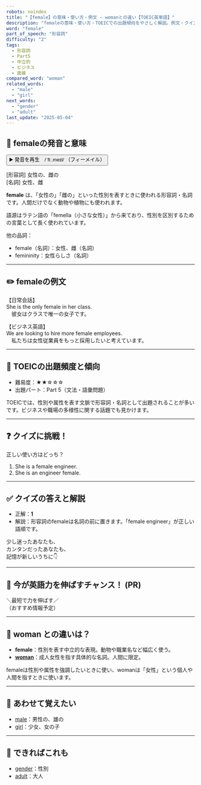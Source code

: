 ```yaml
---
robots: noindex
title: "【female】の意味・使い方・例文 ― womanとの違い【TOEIC英単語】"
description: "femaleの意味・使い方・TOEICでの出題傾向をやさしく解説。例文・クイズ付きでwomanとの違いもわかりやすく学べます。"
word: "female"
part_of_speech: "形容詞"
difficulty: "2"
tags:
  - 形容詞
  - Part5
  - 中立的
  - ビジネス
  - 面接
compared_word: "woman"
related_words:
  - "male"
  - "girl"
next_words:
  - "gender"
  - "adult"
last_update: "2025-05-04"
---
```


## 🔰 femaleの発音と意味

<button class="play-audio" onclick="playTTS('female')">
  <span class="play-audio-main">
    ▶️ 発音を再生　/ˈfiː.meɪl/
  </span>
  <span class="play-audio-sub">
    （フィーメイル）
  </span>
</button>

[形容詞] 女性の、雌の  
[名詞] 女性、雌

**female** は、「女性の」「雌の」といった性別を表すときに使われる形容詞・名詞です。人間だけでなく動物や植物にも使われます。

語源はラテン語の「femella（小さな女性）」から来ており、性別を区別するための言葉として長く使われています。

他の品詞：  
- female（名詞）：女性、雌（名詞）
- femininity：女性らしさ（名詞）

---

## ✏️ femaleの例文

【日常会話】  
She is the only female in her class.  
　彼女はクラスで唯一の女子です。

【ビジネス英語】  
We are looking to hire more female employees.  
　私たちは女性従業員をもっと採用したいと考えています。

---

## 🎯 TOEICの出題頻度と傾向

- 難易度：★★☆☆☆
- 出題パート：Part 5（文法・語彙問題）

TOEICでは、性別や属性を表す文脈で形容詞・名詞として出題されることが多いです。ビジネスや職場の多様性に関する話題でも見かけます。

---

## ❓ クイズに挑戦！

正しい使い方はどっち？

1. She is a female engineer.  
2. She is an engineer female.

---

## ✅ クイズの答えと解説

- 正解：**1**
- 解説：形容詞のfemaleは名詞の前に置きます。「female engineer」が正しい語順です。

少し迷ったあなたも、  
カンタンだったあなたも、  
記憶が新しいうちに👇️

---

## 🚀 今が英語力を伸ばすチャンス！ (PR)

<div class="info-center">
＼最短で力を伸ばす／<br>  
（おすすめ情報予定）
</div>

---

## 🤔  woman との違いは？

- **female**：性別を表す中立的な表現。動物や職業名など幅広く使う。
- **[woman](/word/woman/)**：成人女性を指す具体的な名詞。人間に限定。

femaleは性別や属性を強調したいときに使い、womanは「女性」という個人や人間を指すときに使います。

---

## 🧩 あわせて覚えたい

- [male](/word/male/)：男性の、雄の
- [girl](/word/girl/)：少女、女の子

---

## 📖 できればこれも

- [gender](/word/gender/)：性別
- [adult](/word/adult/)：大人

<!-- cvid: aid45_bid01 -->
